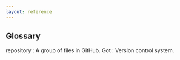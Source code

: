 ```yaml
---
layout: reference
---
```


## Glossary

repository
:   A group of files in GitHub.
Got
:   Version control system.
